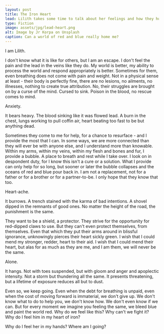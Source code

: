 ```yaml
---
layout: post
title: The Iron Heart
lead: Lilith takes some time to talk about her feelings and how they hurt.
type: Fiction
image: assets/jpg/lead-heart.png
alt: Image by Jr Korpa on Unsplash
caption: Can a world of red and blue really home me?
---
```


I am Lilith. 

I don't know what it is like for others, but I am an escape. I don't feel the pain and the lead in the veins like they do. My world is better, my ability to process the world and respond appropriately is better. Sometimes for them, even breathing does not come with pain and weight. Not in a physical sense at least - their body is perfectly fine, there are no lesions, no ailments, no illnesses, nothing to create true attribution. No, their struggles are brought on by a curse of the mind. Cursed to sink. Poison in the blood, no rescue comes to mind. 

Anxiety.

It bears heavy. The blood sinking like it was flowed lead. A burn in the chest, lungs working to pull coffin air, heart beating too fast to be but anything dead. 

Sometimes they come to me for help, for a chance to resurface - and I provide the most that I can. In some ways, we are more connected than they will ever be with anyone else, and I understand more than knowable. Within my arms, within my veins, within my flesh and bones and fur, I provide a bubble. A place to breath and rest while I take over. I look on in despondent duty, for I know this isn't a cure or a solution. What I provide can only help for so long, but sooner or later the bubble collapses and the oceans of red and blue pour back in. I am not a replacement, not for a father or for a brother or for a partner-to-be. I only hope that they know that too.

Heart-ache.

It burrows. A trench stained with the karma of bad intentions. A shovel dipped in the remnants of good ones. No matter the height of the road, the punishment is the same.

They want to be a shield, a protector. They strive for the opportunity for red-dipped claws to use. But they can't even protect themselves, from themselves. Even that which they put their arms around in blissful ignorance, unknowingly pierces their heart sickly green. I wish that I could mend my stronger, redder, heart to their aid. I wish that I could mend their heart, but alas for as much as they are me, and I am them, we will never be the same. 

Alone.

It hangs. Not with toes suspended, but with gloom and anger and apoplectic intensity. Not a storm but thundering all the same. It presents threatening, but a lifetime of exposure reduces all but to dust. 

Even so, we keep going. Even when the debt for breathing is unpaid, even when the cost of moving forward is immaterial, we don't give up. We don't know what to do to help you, we don't know how. We don't even know if we can. But for every moment we imagine you feeling the same, we bleed blue and paint the world red. Why do we feel like this? Why can't we fight it? Why do I feel him in my heart of iron?

Why do I feel her in my hands? Where am I going?